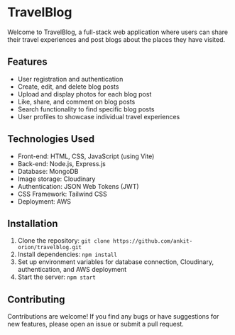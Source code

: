 # TravelBlog

Welcome to TravelBlog, a full-stack web application where users can share their travel experiences and post blogs about the places they have visited.

## Features

- User registration and authentication
- Create, edit, and delete blog posts
- Upload and display photos for each blog post
- Like, share, and comment on blog posts
- Search functionality to find specific blog posts
- User profiles to showcase individual travel experiences

## Technologies Used

- Front-end: HTML, CSS, JavaScript (using Vite)
- Back-end: Node.js, Express.js
- Database: MongoDB
- Image storage: Cloudinary
- Authentication: JSON Web Tokens (JWT)
- CSS Framework: Tailwind CSS
- Deployment: AWS

## Installation

1. Clone the repository: `git clone https://github.com/ankit-orion/travelblog.git`
2. Install dependencies: `npm install`
3. Set up environment variables for database connection, Cloudinary, authentication, and AWS deployment
4. Start the server: `npm start`

## Contributing

Contributions are welcome! If you find any bugs or have suggestions for new features, please open an issue or submit a pull request.

